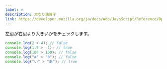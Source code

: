 ```yaml
---
label: >
description: 大なり演算子
link: https://developer.mozilla.org/ja/docs/Web/JavaScript/Reference/Operators/Greater_than
---
```


左辺が右辺より大きいかをチェックします。

```typescript
console.log(2 > 4); // false
console.log(1.5 > -1); // true
console.log(100 > 100); // false
console.log("a" > "b"); // false
console.log("い" > "あ"); // true
```

